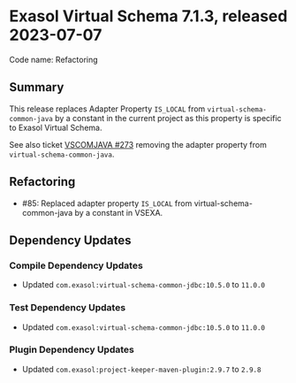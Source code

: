 # Exasol Virtual Schema 7.1.3, released 2023-07-07

Code name: Refactoring

## Summary

This release replaces Adapter Property `IS_LOCAL` from `virtual-schema-common-java` by a constant in the current project as this property is specific to Exasol Virtual Schema.

See also ticket [VSCOMJAVA #273](https://github.com/exasol/virtual-schema-common-java/pull/273) removing the adapter property from `virtual-schema-common-java`.

## Refactoring

* #85: Replaced adapter property `IS_LOCAL` from virtual-schema-common-java by a constant in VSEXA.
## Dependency Updates

### Compile Dependency Updates

* Updated `com.exasol:virtual-schema-common-jdbc:10.5.0` to `11.0.0`

### Test Dependency Updates

* Updated `com.exasol:virtual-schema-common-jdbc:10.5.0` to `11.0.0`

### Plugin Dependency Updates

* Updated `com.exasol:project-keeper-maven-plugin:2.9.7` to `2.9.8`
